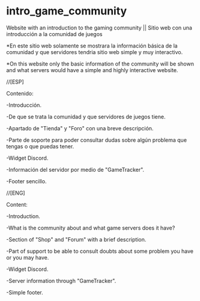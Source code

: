 # intro_game_community
Website with an introduction to the gaming community || Sitio web con una introducción a la comunidad de juegos


*En este sitio web solamente se mostrara la información básica de la comunidad y que servidores tendria sitio web simple y muy interactivo.

*On this website only the basic information of the community will be shown and what servers would have a simple and highly interactive website.

//[ESP]

Contenido:

-Introducción.

-De que se trata la comunidad y que servidores de juegos tiene.

-Apartado de "Tienda" y "Foro" con una breve descripción.

-Parte de soporte para poder consultar dudas sobre algún 
problema que tengas o que puedas tener.

-Widget Discord.

-Información del servidor por medio de "GameTracker".

-Footer sencillo.

//[ENG]

Content:

-Introduction.

-What is the community about and what game servers does it have?

-Section of "Shop" and "Forum" with a brief description.

-Part of support to be able to consult doubts about some
problem you have or you may have.

-Widget Discord.

-Server information through "GameTracker".

-Simple footer.
